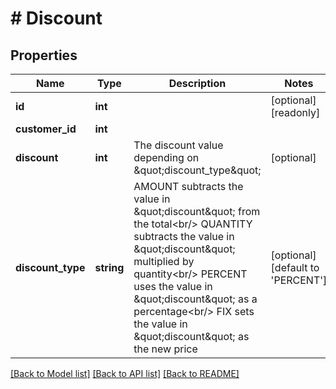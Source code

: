 # # Discount

## Properties

Name | Type | Description | Notes
------------ | ------------- | ------------- | -------------
**id** | **int** |  | [optional] [readonly]
**customer_id** | **int** |  |
**discount** | **int** | The discount value depending on \&quot;discount_type\&quot; | [optional]
**discount_type** | **string** | AMOUNT subtracts the value in \&quot;discount\&quot; from the total&lt;br/&gt; QUANTITY subtracts the value in \&quot;discount\&quot; multiplied by quantity&lt;br/&gt; PERCENT uses the value in \&quot;discount\&quot; as a percentage&lt;br/&gt; FIX sets the value in \&quot;discount\&quot; as the new price | [optional] [default to 'PERCENT']

[[Back to Model list]](../../README.md#models) [[Back to API list]](../../README.md#endpoints) [[Back to README]](../../README.md)
